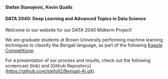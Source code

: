 #### Stefan Stanojevic, Kevin Qualls
#### DATA 2040: Deep Learning and Advanced Topics in Data Science

Welcome to our website for our DATA 2040 Midterm Project! 

We are graduate students at Brown University performing machine learning techniques to classify the Bengali language, as part of the following [Kaggle Competitione](https://www.kaggle.com/c/bengaliai-cv19). 

For a presentation of our process and results, check out the following screencast (link) and [Github Repository] (https://github.com/stefs92/Bengali-AI.git). 




